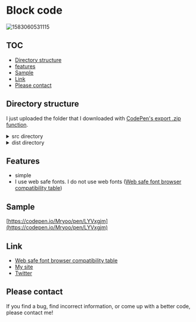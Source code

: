 # Block code
![1583060531115](https://user-images.githubusercontent.com/42329240/75624452-96023c00-5bf7-11ea-838b-6d02086160e9.jpg)

## TOC
 - [Directory structure](#Directory-structure)
 - [features](#features)
 - [Sample](#Sample)
 - [Link](#Link)
 - [Please contact](#Please-contact)

## Directory structure
I just uploaded the folder that I downloaded with [CodePen's export .zip function](https://blog.codepen.io/documentation/features/exporting-pens/#export-zip-1).
<details>
 <summary>src directory</summary>
 The content of the html file contains only the code described in the CodePen HTML panel. The same applies to css file and js file. So, for example, the html file does not contain a <code>head</code> tag or <code>link</code> tags.
</details>
<details>
 <summary>dist directory</summary>
 Download the entire contents of the dist directory, open <code>index.html</code> in a browser and you should see my snippet (hard to explain).
</details>

## Features

 - simple
 - I use web safe fonts. I do not use web fonts ([Web safe font browser compatibility table](https://www.cssfontstack.com/#dashboard-monospaced))

## Sample
[https://codepen.io/Mryoo/pen/LYVxgjm](https://codepen.io/Mryoo/pen/LYVxgjm)

## Link
 - [Web safe font browser compatibility table](https://www.cssfontstack.com/#dashboard-monospaced)
 - [My site](https://ryo.dev/)
 - [Twitter](https://twitter.com/ryoo20190328)

## Please contact
If you find a bug, find incorrect information, or come up with a better code, please contact me!
